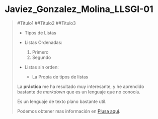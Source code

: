 # Javiez_Gonzalez_Molina_LLSGI-01

>#Titulo1
>##Titulo2
>##Titulo3
>
>* Tipos de Listas
>
>  * Listas Ordenadas:
>    
>      1. Primero
>      2. Segundo
>      
>  * Listas sin orden:
>      
>      * La Propia de tipos de listas
>      
>La **práctica** me ha resultado muy interesante, y he aprendido bastante de _markdown_ que es un lenguaje que no conocía.
>
>Es un lenguaje de texto plano bastante util.
>
>Podemos obtener mas información en [Plusa aquí](http://www.markdowntutorial.com).
